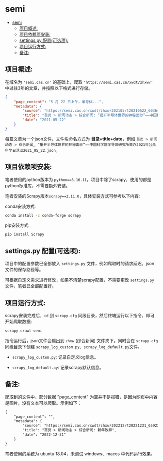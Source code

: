 # semi
- [semi](#semi)
  - [项目概述:](#项目概述)
  - [项目依赖项安装:](#项目依赖项安装)
  - [settings.py 配置(可选项):](#settingspy-配置可选项)
  - [项目运行方式:](#项目运行方式)
  - [备注:](#备注)


## 项目概述:

在域名为 `'semi.cas.cn'` 的基础上，爬取 `'https://semi.cas.cn/xwdt/zhxw/'` 中过往3年的文章，并按照以下格式进行存储。<br>

```json
{
    "page_content": "5 月 22 日上午，半导体...",
    "metadata": {
        "source": "https://semi.cas.cn/xwdt/zhxw/202105/t20210522_6036445.html",
        "title": "首页 > 新闻动态 > 综合新闻: “揭开半导体世界的神秘面纱”——中国科学院半导体研究所举办2021年公众科学日活动",
        "date": "2021-05-22"
    }
}
```

每篇文章为一个json文件，文件名命名方式为 **目录+title+date**，例如 `首页 > 新闻动态 > 综合新闻_ “揭开半导体世界的神秘面纱”——中国科学院半导体研究所举办2021年公众科学日活动2021_05_22.json`。<br>

## 项目依赖项安装:

笔者使用的python版本为 `python==3.10.11`，项目中除了scrapy，使用的都是python标准库，不需要额外安装。<br>

笔者安装的Scrapy版本`scrapy==2.11.0`，具体安装方式可参考以下内容:<br>

conda安装方式:<br>

```bash
conda install -c conda-forge scrapy
```

pip安装方式:<br>

```bash
pip install Scrapy
```

## settings.py 配置(可选项):

项目中的配置参数已全部放入 `settings.py` 文件，例如爬取时的请求延迟，json文件的保存路径等。<br>

可根据自定义需求进行修改，如果不清楚scrapy配置，不需要更改 `settings.py` 文件，笔者已全部配置好。<br>

## 项目运行方式:

scrapy安装完成后，`cd` 到 `scrapy.cfg` 同级目录，然后终端运行以下指令，即可开始爬取数据:<br>

```bash
scrapy crawl semi
```

指令运行后，json文件会输出到 `zhxw` (综合新闻) 文件夹下。同时会在 `scrapy.cfg` 同级目录下创建 `scrapy_log_custom.py`、`scrapy_log_default.py`文件。<br>

- `scrapy_log_custom.py`: 记录自定义log信息。

- `scrapy_log_default.py`: 记录scrapy默认信息。


## 备注:

爬取到的文件中，部分数据 "page_content" 为空并不是报错，是因为网页中内容是图片，没有文本可以爬取。示例如下：<br>

```txt
{
    "page_content": "",
    "metadata": {
        "source": "https://semi.cas.cn/xwdt/zhxw/202212/t20221231_6592363.html",
        "title": "首页 > 新闻动态 > 综合新闻: 新年致辞",
        "date": "2022-12-31"
    }
}
```

笔者使用的系统为 ubuntu 18.04，未测试 windows、macos 中代码运行效果。<br>